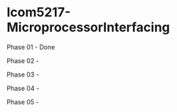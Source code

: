 Icom5217-MicroprocessorInterfacing
==================================

Phase 01 - Done

Phase 02 - 

Phase 03 - 

Phase 04 - 

Phase 05 -

